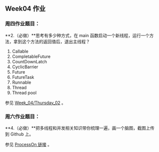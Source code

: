 ## Week04 作业



### 周四作业题目：

**2.（必做）**思考有多少种方式，在 main 函数启动一个新线程，运行一个方法，拿到这个方法的返回值后，退出主线程？

1. Callable
2. CompletableFuture
3. CountDownLatch
4. CyclicBarrier
5. Future
6. FutureTask
7. Runnable
8. Thread
9. Thread pool

参见 [Week_04/Thursday_02](https://github.com/Deecyn/JAVA-000/tree/main/Week_04/Thursday_02) 。

### 周六作业题目：

**4.（必做）**把多线程和并发相关知识带你梳理一遍，画一个脑图，截图上传到 Github 上。

参见 [ProcessOn 链接](https://www.processon.com/view/link/5e732f65e4b06b852fe75cd2) 。




